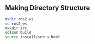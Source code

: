 ## Making Directory Structure
```bash
mkdir ros2_ws
cd ros2_ws
mkkdir src
colcon build
source install/setup.bash
```
